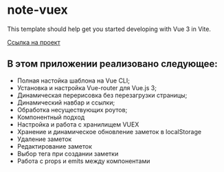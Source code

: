 # note-vuex

This template should help get you started developing with Vue 3 in Vite.

[Ссылка на проект](https://notes-vuex-tsyganov.vercel.app/)

## В этом приложении реализовано следующее:

- Полная настойка шаблона на Vue CLI;
- Установка и настройка Vue-router для Vue.js 3;
- Динамическая перерисовка без перезагрузки страницы;
- Динамический навбар и ссылки;
- Обработка несуществующих роутов;
- Компонентный подход
- Настройка и работа с хранилищем VUEX
- Хранение и динамическое обновление заметок в localStorage
- Удаление заметок
- Редактирование заметок
- Выбор тега при создании заметки
- Работа с props и emits между компонентами
